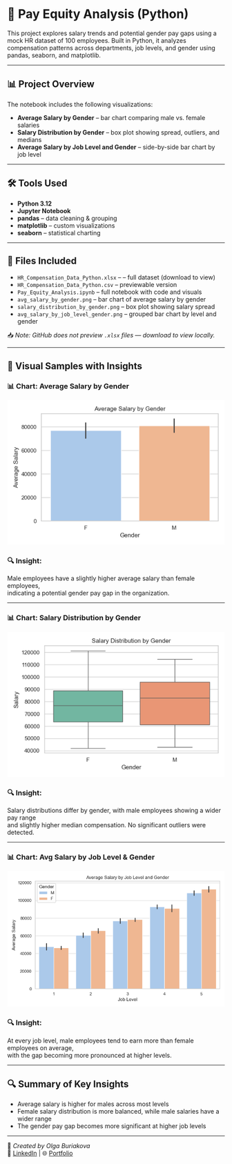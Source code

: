 # 🐍 Pay Equity Analysis (Python)

This project explores salary trends and potential gender pay gaps using a mock HR dataset of 100 employees. Built in Python, it analyzes compensation patterns across departments, job levels, and gender using pandas, seaborn, and matplotlib.

---

## 📊 Project Overview

The notebook includes the following visualizations:

- **Average Salary by Gender** – bar chart comparing male vs. female salaries
- **Salary Distribution by Gender** – box plot showing spread, outliers, and medians
- **Average Salary by Job Level and Gender** – side-by-side bar chart by job level

---

## 🛠 Tools Used

- **Python 3.12**
- **Jupyter Notebook**
- **pandas** – data cleaning & grouping
- **matplotlib** – custom visualizations
- **seaborn** – statistical charting

---

## 📁 Files Included

- `HR_Compensation_Data_Python.xlsx` – – full dataset (download to view)
- `HR_Compensation_Data_Python.csv` – previewable version 
- `Pay_Equity_Analysis.ipynb` – full notebook with code and visuals  
- `avg_salary_by_gender.png` – bar chart of average salary by gender  
- `salary_distribution_by_gender.png` – box plot showing salary spread  
- `avg_salary_by_job_level_gender.png` – grouped bar chart by level and gender

 📥 *Note: GitHub does not preview `.xlsx` files — download to view locally.*  

---

## 📸 Visual Samples with Insights

### 📊 Chart: Average Salary by Gender  
![Average Salary by Gender](images/avg_salary_by_gender.png)

### 🔍 Insight:
Male employees have a slightly higher average salary than female employees,   
indicating a potential gender pay gap in the organization.

---

### 📊 Chart: Salary Distribution by Gender  
![Salary Distribution by Gender](images/salary_distribution_by_gender.png)

### 🔍 Insight: 
Salary distributions differ by gender, with male employees showing a wider pay range    
and slightly higher median compensation. No significant outliers were detected.

---

### 📊 Chart: Avg Salary by Job Level & Gender  
![Salary by Job Level and Gender](images/avg_salary_by_joblevel_gender.png)

### 🔍 Insight: 
At every job level, male employees tend to earn more than female employees on average,   
with the gap becoming more pronounced at higher levels.

---

## 🔍 Summary of Key Insights

- Average salary is higher for males across most levels
- Female salary distribution is more balanced, while male salaries have a wider range
- The gender pay gap becomes more significant at higher job levels

---

📌 *Created by Olga Buriakova*  
💼 [LinkedIn](https://www.linkedin.com/in/olga-buriakova-a13163128/) | 🌐 [Portfolio](https://obu541.github.io/Portfolio/)

